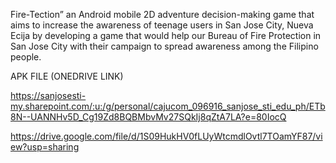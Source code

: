 Fire-Tection” an Android mobile 2D adventure decision-making game that aims to increase the awareness of teenage users in San Jose City, Nueva Ecija by developing a game that would help our Bureau of Fire Protection in San Jose City with their campaign to spread awareness among the Filipino people.


APK FILE (ONEDRIVE LINK)

https://sanjosesti-my.sharepoint.com/:u:/g/personal/cajucom_096916_sanjose_sti_edu_ph/ETb8N--UANNHv5D_Cg19Zd8BQBMbvMv27SQkIj8qZtA7LA?e=80IocQ

https://drive.google.com/file/d/1S09HukHV0fLUyWtcmdlOvtl7TOamYF87/view?usp=sharing
